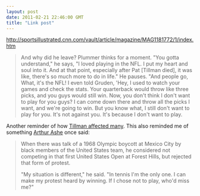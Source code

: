 ```yaml
---
layout: post
date: 2011-02-21 22:46:00 GMT
title: "Link post"
---
```

<http://sportsillustrated.cnn.com/vault/article/magazine/MAG1181772/1/index.htm>

> And why did he leave? Plummer thinks for a moment. "You gotta understand," he says, "I loved playing in the NFL. I put my heart and soul into it. And at that point, especially after Pat [Tillman died], it was like, there's so much more to do in life." He pauses. "And people go, What, it's the NFL! I even told Gruden, 'Hey, I used to watch your games and check the stats. Your quarterback would throw like three picks, and you guys would still win. Now, you don't think I don't want to play for you guys? I can come down there and throw all the picks I want, and we're going to win. But you know what, I still don't want to play for you. It's not against you. It's because I don't want to play.



Another reminder of how [Tillman affected many][2].  This also reminded me of something [Arthur Ashe][3] once said:



[2]: http://sportsillustrated.cnn.com/2006/magazine/09/05/tillman0911/

[3]: http://www.nytimes.com/1993/02/09/sports/sports-of-the-times-people-don-t-listen-to-losers.html?pagewanted=all&src=pm


> When there was talk of a 1968 Olympic boycott at Mexico City by black members of the United States team, he considered not competing in that first United States Open at Forest Hills, but rejected that form of protest.
> 
> "My situation is different," he said. "In tennis I'm the only one. I can make my protest heard by winning. If I chose not to play, who'd miss me?"
